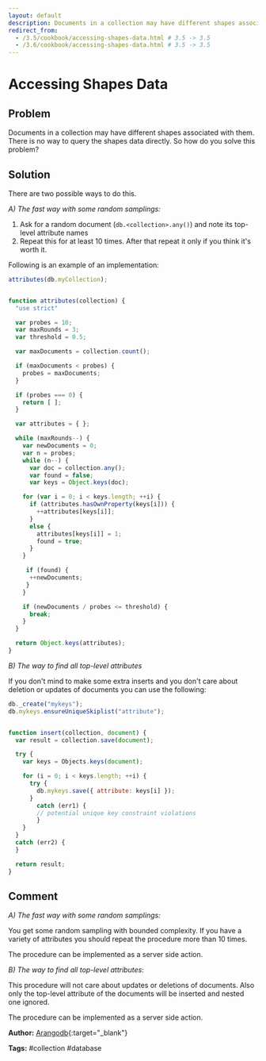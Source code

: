 ```yaml
---
layout: default
description: Documents in a collection may have different shapes associated with them
redirect_from:
  - /3.5/cookbook/accessing-shapes-data.html # 3.5 -> 3.5
  - /3.6/cookbook/accessing-shapes-data.html # 3.5 -> 3.5
---
```

# Accessing Shapes Data

## Problem
Documents in a collection may have different shapes associated with them. There is no way to query the shapes data directly. So how do you solve this problem?

## Solution
There are two possible ways to do this. 

*A) The fast way with some random samplings:*

1. Ask for a random document (`db.<collection>.any()`) and note its top-level attribute names
2. Repeat this for at least 10 times. After that repeat it only if you think it's worth it. 

Following is an example of an implementation:

```js
attributes(db.myCollection);


function attributes(collection) {
  "use strict"

  var probes = 10;
  var maxRounds = 3;
  var threshold = 0.5;

  var maxDocuments = collection.count();

  if (maxDocuments < probes) {
    probes = maxDocuments;
  }

  if (probes === 0) {
    return [ ];
  }

  var attributes = { };

  while (maxRounds--) {
    var newDocuments = 0;
    var n = probes;
    while (n--) {
      var doc = collection.any();
      var found = false;
      var keys = Object.keys(doc);

    for (var i = 0; i < keys.length; ++i) {
      if (attributes.hasOwnProperty(keys[i])) {
        ++attributes[keys[i]];
      }
      else {
        attributes[keys[i]] = 1;
        found = true;
      }
    }

     if (found) {
      ++newDocuments;
     }
    }

    if (newDocuments / probes <= threshold) {
      break;
    }
  }

  return Object.keys(attributes); 
} 
```

*B) The way to find all top-level attributes*

If you don't mind to make some extra inserts and you don't care about deletion or updates of documents you can use the following:

```js
db._create("mykeys");
db.mykeys.ensureUniqueSkiplist("attribute");


function insert(collection, document) {
  var result = collection.save(document);

  try { 
    var keys = Objects.keys(document);

    for (i = 0; i < keys.length; ++i) {
      try {
        db.mykeys.save({ attribute: keys[i] });
      } 
        catch (err1) {
        // potential unique key constraint violations
        }
    } 
  }
  catch (err2) {
  }

  return result;
}
```

## Comment

*A) The fast way with some random samplings:*

You get some random sampling with bounded complexity. 
If you have a variety of attributes you should repeat the procedure more than 10 times.

The procedure can be implemented as a server side action. 

*B) The way to find all top-level attributes*:

This procedure will not care about updates or deletions of documents.
Also only the top-level attribute of the documents will be inserted and nested one ignored. 

The procedure can be implemented as a server side action. 

**Author:** [Arangodb](https://github.com/arangodb){:target="_blank"}

**Tags:** #collection #database